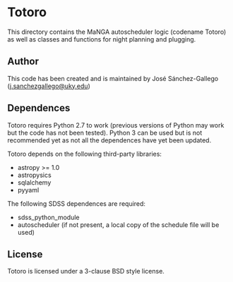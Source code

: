 # Totoro

This directory contains the MaNGA autoscheduler logic (codename Totoro) as well as classes
and functions for night planning and plugging.

## Author

This code has been created and is maintained by José Sánchez-Gallego (j.sanchezgallego@uky.edu)

## Dependences

Totoro requires Python 2.7 to work (previous versions of Python may work but the code has not been tested).
Python 3 can be used but is not recommended yet as not all the dependences have yet been updated.

Totoro depends on the following third-party libraries:

- astropy >= 1.0
- astropysics
- sqlalchemy
- pyyaml

The following SDSS dependences are required:

- sdss_python_module
- autoscheduler (if not present, a local copy of the schedule file will be used)

## License

Totoro is licensed under a 3-clause BSD style license.
